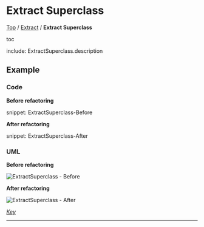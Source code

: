 # Extract Superclass

[Top](../) / [Extract](.) / **Extract Superclass**

toc

include: ExtractSuperclass.description

## Example

### Code

**Before refactoring**

snippet: ExtractSuperclass-Before

**After refactoring**

snippet: ExtractSuperclass-After

### UML

**Before refactoring**

![ExtractSuperclass - Before](../../uml/Before/Extract/ExtractSuperclass.svg?raw=true)

**After refactoring**

![ExtractSuperclass - After](../../uml/After/Extract/ExtractSuperclass.svg?raw=true)

*[Key](../../uml/Keys/FullKey.svg)*

-----

